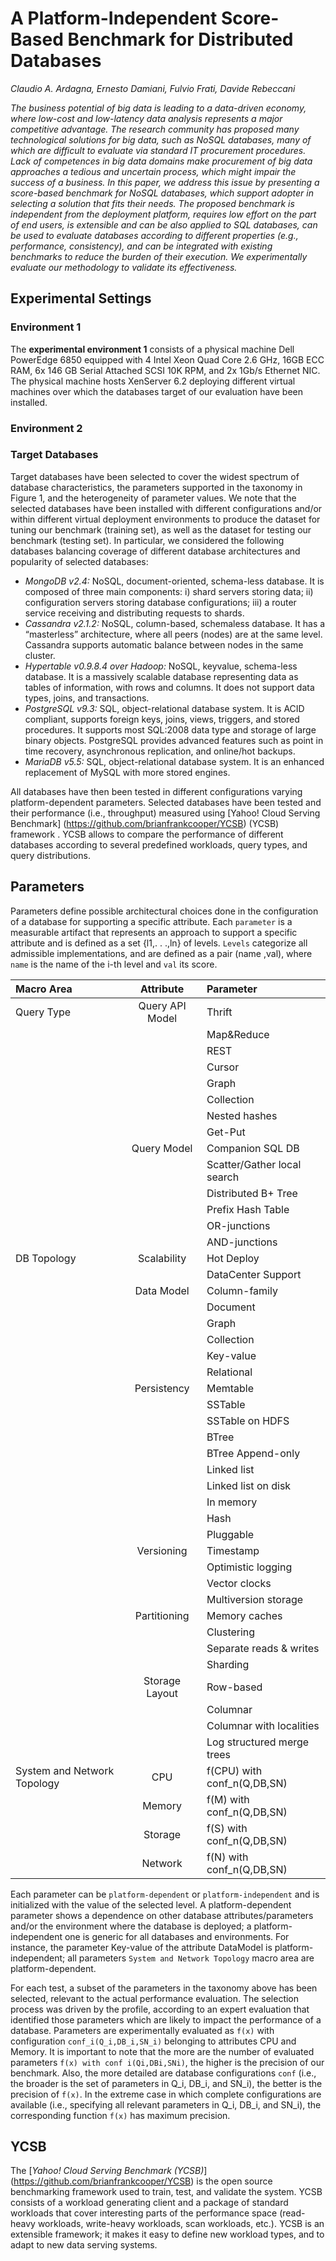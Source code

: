 # A Platform-Independent Score-Based Benchmark for Distributed Databases

*Claudio A. Ardagna, Ernesto Damiani, Fulvio Frati, Davide Rebeccani*

*The business potential of big data is leading to a data-driven economy, where low-cost and low-latency data analysis
represents a major competitive advantage. The research community has proposed many technological solutions for big data, such as NoSQL databases, many of which are difficult to evaluate via standard IT procurement procedures. Lack of competences in big data domains make procurement of big data approaches a tedious and uncertain process, which might impair the success of a business.
In this paper, we address this issue by presenting a score-based benchmark for NoSQL databases, which support adopter in selecting a solution that fits their needs. The proposed benchmark is independent from the deployment platform, requires low effort on the part of end users, is extensible and can be also applied to SQL databases, can be used to evaluate databases according to different properties (e.g., performance, consistency), and can be integrated with existing benchmarks to reduce the burden of their execution. We experimentally evaluate our methodology to validate its effectiveness.*

## Experimental Settings

### Environment 1
The **experimental environment 1** consists of a physical machine Dell PowerEdge 6850 equipped with 4 Intel Xeon Quad Core 2.6 GHz, 16GB ECC RAM, 6x 146 GB Serial Attached SCSI 10K RPM, and 2x 1Gb/s Ethernet NIC. The physical machine hosts XenServer 6.2 deploying different virtual machines over which the databases target of our evaluation have been installed.

### Environment 2

### Target Databases
Target databases have been selected to cover the widest spectrum of database characteristics, the parameters supported
in the taxonomy in Figure 1, and the heterogeneity of parameter values. We note that the selected databases have
been installed with different configurations and/or within different virtual deployment environments to produce the
dataset for tuning our benchmark (training set), as well as the dataset for testing our benchmark (testing set). In
particular, we considered the following databases balancing coverage of different database architectures and popularity
of selected databases:
* *MongoDB v2.4:* NoSQL, document-oriented, schema-less database. It is composed of three main components: i) shard servers storing data; ii) configuration servers storing database configurations; iii) a router service receiving and
distributing requests to shards.
* *Cassandra v2.1.2:* NoSQL, column-based, schemaless database. It has a “masterless” architecture, where all peers (nodes) are at the same level. Cassandra supports automatic balance between nodes in the same cluster.
* *Hypertable v0.9.8.4 over Hadoop:* NoSQL, keyvalue, schema-less database. It is a massively scalable database representing data as tables of information, with rows and columns. It does not support data types, joins, and transactions.
* *PostgreSQL v9.3:* SQL, object-relational database system. It is ACID compliant, supports foreign keys, joins, views, triggers, and stored procedures. It supports most SQL:2008 data type and storage of large binary objects. PostgreSQL provides advanced features such as point in time recovery, asynchronous replication, and online/hot backups.
* *MariaDB v5.5:* SQL, object-relational database system. It is an enhanced replacement of MySQL with
more stored engines.

All databases have then been tested in different configurations varying platform-dependent parameters. Selected databases have been tested and their performance (i.e., throughput) measured using [Yahoo! Cloud Serving Benchmark] (https://github.com/brianfrankcooper/YCSB) (YCSB) framework . YCSB allows to compare the performance of different databases according to several predefined workloads, query types, and query distributions.

## Parameters

Parameters define possible architectural choices done in the configuration of a database for supporting a specific
attribute. Each `parameter` is a measurable artifact that represents an approach to support a specific attribute and
is defined as a set {l1,. . .,ln} of levels. `Levels` categorize all admissible implementations, and are defined as a pair
(name ,val), where `name` is the name of the i-th level and `val` its score.

|Macro Area|Attribute|Parameter|
|:--------|:-------:|:-------|
|Query Type|Query API Model|Thrift|
|          |       |Map&Reduce|
|          |       |REST|
|          |       |Cursor|
|          |       |Graph|
|          |       |Collection|
|          |       |Nested hashes|
|          |       |Get-Put|
|          |Query Model|Companion SQL DB|
|          |       |Scatter/Gather local search|
|          |       |Distributed B+ Tree|
|          |       |Prefix Hash Table|
|          |       |OR-junctions|
|          |       |AND-junctions|
|DB Topology|Scalability|Hot Deploy|
|          |       |DataCenter Support|
|          |Data Model|Column-family|
|          |       |Document|
|          |       |Graph|
|          |       |Collection|
|          |       |Key-value|
|          |       |Relational|
|          |Persistency|Memtable|
|          |       |SSTable|
|          |       |SSTable on HDFS|
|          |       |BTree|
|          |       |BTree Append-only|
|          |       |Linked list|
|          |       |Linked list on disk|
|          |       |In memory|
|          |       |Hash|
|          |       |Pluggable|
|          |Versioning|Timestamp|
|          |       |Optimistic logging|
|          |       |Vector clocks|
|          |       |Multiversion storage|
|          |Partitioning|Memory caches|
|          |       |Clustering|
|          |       |Separate reads & writes|
|          |       |Sharding|
|          |Storage Layout|Row-based|
|          |       |Columnar|
|          |       |Columnar with localities|
|          |       |Log structured merge trees|
|System and Network Topology|CPU    |f(CPU) with conf_n(Q,DB,SN)|
|          |Memory|f(M) with conf_n(Q,DB,SN)|
|          |Storage|f(S) with conf_n(Q,DB,SN)|
|          |Network|f(N) with conf_n(Q,DB,SN)|

Each parameter can be `platform-dependent` or `platform-independent` and is initialized with the value of the selected level. A platform-dependent parameter shows a dependence on other database attributes/parameters and/or the environment where the database is deployed; a platform-independent one is generic for all databases and environments. For instance, the parameter Key-value of the attribute DataModel is platform-independent; all parameters `System and Network Topology` macro area are platform-dependent.

For each test, a subset of the parameters in the taxonomy above has been selected, relevant to the actual performance evaluation. The selection process was driven by the profile, according to an expert evaluation that identified those parameters which are likely to impact the performance of a database. Parameters are experimentally evaluated as `f(x)` with configuration `conf_i(Q_i,DB_i,SN_i)` belonging to attributes CPU and Memory. It is important to note that the more are the number of evaluated parameters `f(x) with conf i(Qi,DBi,SNi)`, the higher is the precision of our benchmark. Also, the more
detailed are database configurations `conf` (i.e., the broader is the set of parameters in Q_i, DB_i, and SN_i), the better is the precision of `f(x)`. In the extreme case in which complete configurations are available (i.e., specifying all relevant parameters in Q_i, DB_i, and SN_i), the corresponding function `f(x)` has maximum precision.

## YCSB

The [*Yahoo! Cloud Serving Benchmark (YCSB)*] (https://github.com/brianfrankcooper/YCSB) is the open source benchmarking framework used to train, test, and validate the system. YCSB consists of a workload generating client and a package of standard workloads that cover interesting parts of the performance space (read-heavy workloads, write-heavy workloads, scan workloads, etc.). YCSB is an extensible framework; it makes it easy to define new workload types, and to adapt to new data serving systems. 
